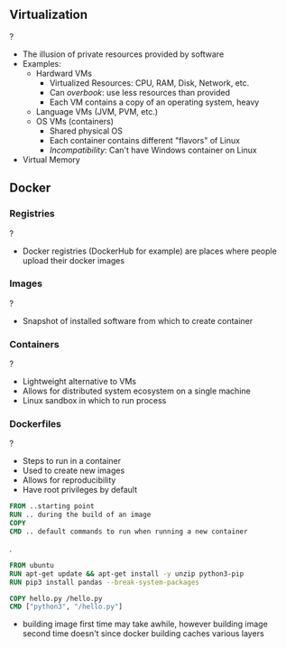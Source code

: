 ## Virtualization
?
- The illusion of private resources provided by software
- Examples:
	- Hardward VMs
		- Virtualized Resources: CPU, RAM, Disk, Network, etc.
		- Can *overbook*: use less resources than provided
		- Each VM contains a copy of an operating system, heavy
	- Language VMs (JVM, PVM, etc.)
	- OS VMs (containers)
		- Shared physical OS
		- Each container contains different "flavors" of Linux
		- *Incompatibility*: Can't have Windows container on Linux
- Virtual Memory
<!--SR:!2025-11-14,42,292-->

## Docker
### Registries
?
- Docker registries (DockerHub for example) are places where people upload their docker images
<!--SR:!2025-10-06,14,292-->

### Images
?
- Snapshot of installed software from which to create container
<!--SR:!2025-10-07,15,292--> 

### Containers
?
- Lightweight alternative to VMs
- Allows for distributed system ecosystem on a single machine
- Linux sandbox in which to run process
<!--SR:!2025-10-06,14,290-->

### Dockerfiles
?
- Steps to run in a container
- Used to create new images
- Allows for reproducibility
- Have root privileges by default
```Dockerfile
FROM ..starting point
RUN .. during the build of an image
COPY
CMD .. default commands to run when running a new container
```
.
```Dockerfile
FROM ubuntu
RUN apt-get update && apt-get install -y unzip python3-pip
RUN pip3 install pandas --break-system-packages

COPY hello.py /hello.py 
CMD ["python3", "/hello.py"]
```
- building image first time may take awhile, however building image second time doesn't since docker building caches various layers
<!--SR:!2025-10-08,16,292-->